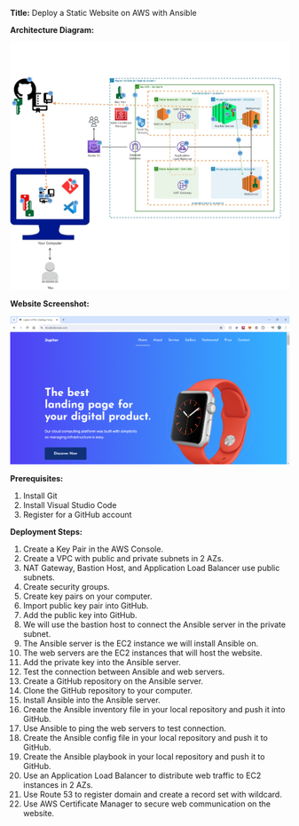 **Title:** Deploy a Static Website on AWS with Ansible

**Architecture Diagram:** 

![Alt text](/Ansible-Reference-Architecture.jpg)

**Website Screenshot:** 

![Alt text](/Website-Screenshot.png)

**Prerequisites:**
1. Install Git
2. Install Visual Studio Code
3. Register for a GitHub account

**Deployment Steps:**
1. Create a Key Pair in the AWS Console.
2. Create a VPC with public and private subnets in 2 AZs.
3. NAT Gateway, Bastion Host, and Application Load Balancer use public subnets.
4. Create security groups.
5. Create key pairs on your computer.
6. Import public key pair into GitHub.
7. Add the public key into GitHub.
8. We will use the bastion host to connect the Ansible server in the private subnet.
9. The Ansible server is the EC2 instance we will install Ansible on.
10. The web servers are the EC2 instances that will host the website.
11. Add the private key into the Ansible server.
12. Test the connection between Ansible and web servers.
13. Create a GitHub repository on the Ansible server.
14. Clone the GitHub repository to your computer.
15. Install Ansible into the Ansible server.
16. Create the Ansible inventory file in your local repository and push it into GitHub.
17. Use Ansible to ping the web servers to test connection.
18. Create the Ansible config file in your local repository and push it to GitHub.
19. Create the Ansible playbook in your local repository and push it to GitHub.
20. Use an Application Load Balancer to distribute web traffic to EC2 instances in 2 AZs.
21. Use Route 53 to register domain and create a record set with wildcard.
22. Use AWS Certificate Manager to secure web communication on the website.
